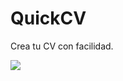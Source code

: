# QuickCV
Crea tu CV con facilidad.

![](https://github.com/enriqueSFranco/QuickCV/blob/main/src/assets/images/thumbnail_1.png/100)
